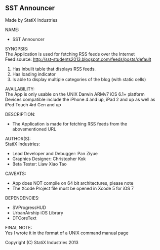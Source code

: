 **SST Announcer**
------------------------------------------------------
Made by StatiX Industries  

NAME:  
* SST Announcer

SYNOPSIS:  
The Application is used for fetching RSS feeds over the Internet  
Feed source: http://sst-students2013.blogspot.com/feeds/posts/default
  
1. Has inbuilt table that displays RSS feeds.
2. Has loading indicator
3. Is able to display multiple categories of the blog (with static cells)
  

AVAILABILITY:  
The App is only usable on the UNIX Darwin ARMv7 iOS 6.1+ platform  
Devices compatible include the iPhone 4 and up, iPad 2 and up as well as iPod Touch 4rd Gen and up


DESCRIPTION:  
* The Application is made for fetching RSS feeds from the abovementioned URL
  
AUTHOR(S):  
StatiX Industries:
* Lead Developer and Debugger: Pan Ziyue
* Graphics Designer: Christopher Kok
* Beta Tester: Liaw Xiao Tao
  

CAVEATS:  
* App does NOT compile on 64 bit architectures, please note
* The Xcode Project file must be opened in Xcode 5 for iOS 7

DEPENDENCIES:
* SVProgressHUD
* UrbanAirship iOS Library
* DTCoreText


FINAL NOTE:  
Yes I wrote it in the format of a UNIX command manual page
  
Copyright (C) StatiX Industries 2013